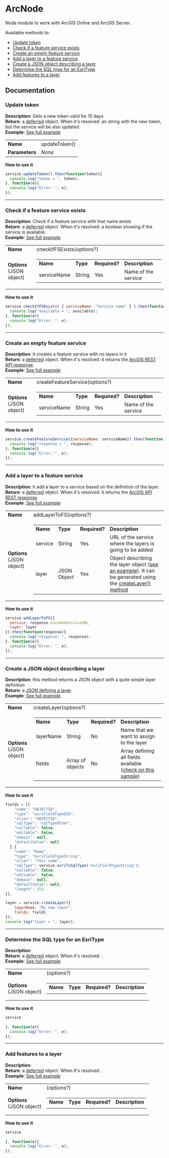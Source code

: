 # ArcNode
Node module to work with ArcGIS Online and ArcGIS Server.

Available methods to:
* [Update token](#update-token)
* [Check if a feature service exists](#check-if-a-feature-service-exists)
* [Create an empty feature service](#create-an-empty-feature-service)
* [Add a layer to a feature service](#add-a-layer-to-a-feature-service)
* [Create a JSON object describing a layer](#create-a-json-object-describing-a-layer)
* [Determine the SQL type for an EsriType](#determine-the-sql-type-for-an-esritype)
* [Add features to a layer](#add-features-to-a-layer)

## Documentation

### Update token
**Description**: Gets a new token valid for 15 days <br>
**Return**: a [deferred](http://dojotoolkit.org/reference-guide/1.10/dojo/Deferred.html) object. When it's resolved: an string with the new token, but the service will be also updated.<br> 
**Example**: [See full example](https://github.com/esri-es/ArcNode/tree/master/examples)

<table>
<tr>
  <td><strong>Name</strong></td>
  <td>updateToken()</td>
</tr>
<tr>
  <td><strong>Parameters</strong></td>
  <td><i>None</i></td>
</tr>
</table>

**How to use it**
```javascript
service.updateToken().then(function(token){
  console.log("token = ", token);
}, function(e){
  console.log("Error: ", e);
});
```
----------------
### Check if a feature service exists
**Description**: Check if a feature service with that name exists <br>
**Return**: a [deferred](http://dojotoolkit.org/reference-guide/1.10/dojo/Deferred.html) object. When it's resolved: a boolean showing if the service is available.<br> 
**Example**: [See full example](https://github.com/esri-es/ArcNode/tree/master/examples)

<table>
<tr>
  <td><strong>Name</strong></td>
  <td>checkIfFSExists(options?)</td>
</tr>
<tr>
  <td><strong>Options</strong><br>(JSON object)</td>
  <td>
    <table>
    <tr>
      <td><strong>Name</strong></td>
      <td><strong>Type</strong></td>
      <td><strong>Required?</strong></td>
      <td><strong>Description</strong></td>
    </tr>
    <tr>
      <td>serviceName</td>
      <td>String</td>
      <td>Yes</td>
      <td>Name of the service</td>
    </tr>
    </table>
  </td>
</tr>
</table>

**How to use it**
```javascript
service.checkIfFSExists( { serviceName: "Service name" } ).then(function(available){
  console.log("available = ", available);
}, function(e){
  console.log("Error: ", e);
});
```
----------------
### Create an empty feature service
**Description**:  it creates a feature service with no layers in it<br>
**Return**: a [deferred](http://dojotoolkit.org/reference-guide/1.10/dojo/Deferred.html) object. When it's resolved: it returns the [ArcGIS REST API response](http://resources.arcgis.com/en/help/arcgis-rest-api/index.html#//02r30000027r000000#GUID-0BC44A32-475E-4F30-A8DE-2812FA88A070).<br> 
**Example**: [See full example](https://github.com/esri-es/ArcNode/tree/master/examples)

<table>
<tr>
  <td><strong>Name</strong></td>
  <td>createFeatureService(options?)</td>
</tr>
<tr>
  <td><strong>Options</strong><br>(JSON object)</td>
  <td>
    <table>
    <tr>
      <td><strong>Name</strong></td>
      <td><strong>Type</strong></td>
      <td><strong>Required?</strong></td>
      <td><strong>Description</strong></td>
    </tr>
    <tr>
      <td>serviceName</td>
      <td>String</td>
      <td>Yes</td>
      <td>Name of the service</td>
    </tr>
    </table>
  </td>
</tr>
</table>

**How to use it**
```javascript
service.createFeatureService({serviceName: serviceName}).then(function(response){
  console.log("response = ", response);
}, function(e){
  console.log("Error: ", e);
});
```
----------------
### Add a layer to a feature service
**Description**:  it add a layer to a service based on the definition of the layer.<br>
**Return**: a [deferred](http://dojotoolkit.org/reference-guide/1.10/dojo/Deferred.html) object. When it's resolved: it returns the [ArcGIS API REST response](http://resources.arcgis.com/en/help/arcgis-rest-api/index.html#/AddToDefinitionFeatureService/02r300000230000000/#GUID-2C31B4E2-8112-4872-88F8-71BC3B74B6DD).<br> 
**Example**: [See full example](https://github.com/esri-es/ArcNode/tree/master/examples)

<table>
<tr>
  <td><strong>Name</strong></td>
  <td>addLayerToFS(options?)</td>
</tr>
<tr>
  <td><strong>Options</strong><br>(JSON object)</td>
  <td>
    <table>
    <tr>
      <td><strong>Name</strong></td>
      <td><strong>Type</strong></td>
      <td><strong>Required?</strong></td>
      <td><strong>Description</strong></td>
    </tr>
    <tr>
      <td>service</td>
      <td>String</td>
      <td>Yes</td>
      <td>URL of the service where the layers is going to be added</td>
    </tr>
    <tr>
      <td>layer</td>
      <td>JSON Object</td>
      <td>Yes</td>
      <td>Object describing the layer object (<a href="http://resources.arcgis.com/en/help/arcgis-rest-api/index.html#//02r300000230000000#GUID-63F2BD08-DCF4-485D-A3E6-C7116E17DDD8">see an example</a>). It can be generated using the <a href="#create-a-json-object-describing-a-layer">createLayer() method</a></td>
    </tr>
    </table>
  </td>
</tr>
</table>

**How to use it**
```javascript
service.addLayerToFS({
  service: response.encodedServiceURL,
  layer: layer
}).then(function(response){
  console.log("response: ", response);
}, function(e){
  console.log("Error: ", e);
});
```
----------------
### Create a JSON object describing a layer
**Description**:  this method returns a JSON object with a quite simple layer definition<br>
**Return**: a <a href="http://resources.arcgis.com/en/help/arcgis-rest-api/index.html#//02r300000230000000#GUID-63F2BD08-DCF4-485D-A3E6-C7116E17DDD8">JSON defining a layer</a>.<br> 
**Example**: [See full example](https://github.com/esri-es/ArcNode/tree/master/examples)

<table>
<tr>
  <td><strong>Name</strong></td>
  <td>createLayer(options?)</td>
</tr>
<tr>
  <td><strong>Options</strong><br>(JSON object)</td>
  <td>
    <table>
    <tr>
      <td><strong>Name</strong></td>
      <td><strong>Type</strong></td>
      <td><strong>Required?</strong></td>
      <td><strong>Description</strong></td>
    </tr>
    <tr>
      <td>layerName</td>
      <td>String</td>
      <td>No</td>
      <td>Name that we want to assign to the layer</td>
    </tr>
    <tr>
      <td>fields</td>
      <td>Array of objects</td>
      <td>No</td>
      <td>Array defining all fields available (<a href="http://resources.arcgis.com/en/help/sds/rest/index.html?featureServiceObject.html">check on this sample</a>)</td>
    </tr>
    </table>
  </td>
</tr>
</table>

**How to use it**
```javascript
fields = [{
    "name": "OBJECTID",
    "type": "esriFieldTypeOID",
    "alias": "OBJECTID",
    "sqlType": "sqlTypeOther",
    "nullable": false,
    "editable": false,
    "domain": null,
    "defaultValue": null
  },{
    "name": "Name",
    "type": "esriFieldTypeString",
    "alias": "Your name",
    "sqlType": service.esriToSqlType('esriFieldTypeString'),
    "nullable": false,
    "editable": false,
    "domain": null,
    "defaultValue": null,
    "length": 255
}];

layer = service.createLayer({
    layerName: "My new layer",
    fields: fields
});
console.log("layer = ", layer);
```
----------------
### Determine the SQL type for an EsriType
**Description**:  <br>
**Return**: a [deferred](http://dojotoolkit.org/reference-guide/1.10/dojo/Deferred.html) object. When it's resolved: .<br> 
**Example**: [See full example](https://github.com/esri-es/ArcNode/tree/master/examples)

<table>
<tr>
  <td><strong>Name</strong></td>
  <td>(options?)</td>
</tr>
<tr>
  <td><strong>Options</strong><br>(JSON object)</td>
  <td>
    <table>
    <tr>
      <td><strong>Name</strong></td>
      <td><strong>Type</strong></td>
      <td><strong>Required?</strong></td>
      <td><strong>Description</strong></td>
    </tr>
    <tr>
      <td></td>
      <td></td>
      <td></td>
      <td></td>
    </tr>
    </table>
  </td>
</tr>
</table>

**How to use it**
```javascript
service
  
}, function(e){
  console.log("Error: ", e);
});
```
----------------
### Add features to a layer
**Description**:  <br>
**Return**: a [deferred](http://dojotoolkit.org/reference-guide/1.10/dojo/Deferred.html) object. When it's resolved: .<br> 
**Example**: [See full example](https://github.com/esri-es/ArcNode/tree/master/examples)

<table>
<tr>
  <td><strong>Name</strong></td>
  <td>(options?)</td>
</tr>
<tr>
  <td><strong>Options</strong><br>(JSON object)</td>
  <td>
    <table>
    <tr>
      <td><strong>Name</strong></td>
      <td><strong>Type</strong></td>
      <td><strong>Required?</strong></td>
      <td><strong>Description</strong></td>
    </tr>
    <tr>
      <td></td>
      <td></td>
      <td></td>
      <td></td>
    </tr>
    </table>
  </td>
</tr>
</table>

**How to use it**
```javascript
service
  
}, function(e){
  console.log("Error: ", e);
});
```
